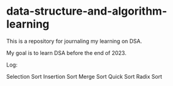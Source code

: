 # data-structure-and-algorithm-learning

This is a repository for journaling my learning on DSA.

My goal is to learn DSA before the end of 2023.

Log:

Selection Sort
Insertion Sort
Merge Sort
Quick Sort
Radix Sort
